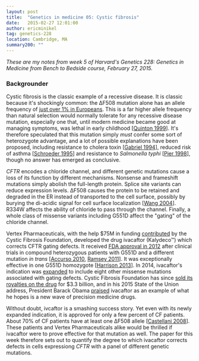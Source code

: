 ```yaml
---
layout: post
title:  "Genetics in medicine 05: Cystic fibrosis"
date:   2015-02-27 12:01:00
author: ericminikel
tag: genetics-228
location: Cambridge, MA
summary200: ""
---
```


*These are my notes from week 5 of Harvard's Genetics 228: Genetics in Medicine from Bench to Bedside course, February 27, 2015.*

### Backgrounder

Cystic fibrosis is the classic example of a recessive disease. It is classic because it's shockingly common: the &Delta;F508 mutation alone has an allele frequency of [just over 1% in Europeans](http://exac.broadinstitute.org/variant/7-117199644-ATCT-A). This is a far higher allele frequency than natural selection would normally tolerate for any recessive disease mutation, especially one that, until modern medicine became good at managing symptoms, was lethal in early childhood [[Quinton 1999]]. It's therefore speculated that this mutation simply *must* confer some sort of heterozygote advantage, and a lot of possible explanations have been proposed, including resistance to cholera toxin [[Gabriel 1994]], reduced risk of asthma [[Schroeder 1995]] and resistance to *Salmonella typhi* [[Pier 1998]], though no answer has emerged as conclusive.

*CFTR* encodes a chloride channel, and different genetic mutations cause a loss of its function by different mechanisms. Nonsense and frameshift mutations simply abolish the full-length protein. Splice site variants can reduce expression levels. &Delta;F508 causes the protein to be retained and degraded in the ER instead of transported to the cell surface, possibly by burying the di-acidic signal for cell surface localization [[Wang 2004]]. R334W affects the ability of chloride to pass through the channel. Finally, a whole class of missense variants including G551D affect the "gating" of the chloride channel.

Vertex Pharmaceuticals, with the help $75M in funding [contributed](http://www.genengnews.com/gen-news-highlights/cystic-fibrosis-foundation-therapeutics-to-pay-vertex-75m-in-second-deal/81244966/) by the Cystic Fibrosis Foundation, developed the drug ivacaftor (Kalydeco&trade;) which corrects CFTR gating defects. It received [FDA approval in 2012](http://www.fda.gov/NewsEvents/Newsroom/PressAnnouncements/ucm289633.htm) after clinical trials in compound heterozygous patients with G551D and a different mutation *in trans* [[Accurso 2010], [Ramsey 2011]]. It was exceptionally effective in one G551D homozygote [[Harrison 2013]]. In 2014, ivacaftor's indication was [expanded](http://investors.vrtx.com/releasedetail.cfm?ReleaseID=827435) to include eight other missense mutations associated with gating defects. Cystic Fibrosis Foundation has since [sold its royalties on the drug](http://www.nytimes.com/2014/11/19/business/for-cystic-fibrosis-foundation-venture-yields-windfall-in-hope-and-cash.html) for $3.3 billion, and in his 2015 State of the Union address, President Barack Obama [praised](http://www.cff.org/aboutCFFoundation/NewsEvents/1-21-Obama-Highlights-CF-in-State-of-the-Union.cfm) ivacaftor as an example of what he hopes is a new wave of precision medicine drugs.

Without doubt, ivcaftor is a smashing success story. Yet even with its newly expanded indication, it is approved for only a few percent of CF patients. About 70% of CF patients have at least one &Delta;F508 allele [[Castellani 2008]]. These patients and Vertex Pharmaceuticals alike would be thrilled if ivacaftor were to prove effective for that mutation as well. The paper for this week therefore sets out to quantify the degree to which ivacaftor corrects defects in cells expressiong *CFTR* with a panel of different genetic mutations.


[Schroeder 1995]: http://www.ncbi.nlm.nih.gov/pubmed/7585155 "Schroeder SA, Gaughan DM, Swift M. Protection against bronchial asthma by CFTR delta F508 mutation: a heterozygote advantage in cystic fibrosis. Nat Med. 1995 Jul;1(7):703-5. PubMed PMID: 7585155."

[Gabriel 1994]: http://www.ncbi.nlm.nih.gov/pubmed/7524148 "Gabriel SE, Brigman KN, Koller BH, Boucher RC, Stutts MJ. Cystic fibrosis heterozygote resistance to cholera toxin in the cystic fibrosis mouse model. Science. 1994 Oct 7;266(5182):107-9. PubMed PMID: 7524148."

[Pier 1998]: http://www.ncbi.nlm.nih.gov/pubmed/9590693 "Pier GB, Grout M, Zaidi T, Meluleni G, Mueschenborn SS, Banting G, Ratcliff R, Evans MJ, Colledge WH. Salmonella typhi uses CFTR to enter intestinal epithelial  cells. Nature. 1998 May 7;393(6680):79-82. PubMed PMID: 9590693."

[Wang 2004]: http://www.ncbi.nlm.nih.gov/pubmed/15479737/ "Wang X, Matteson J, An Y, Moyer B, Yoo JS, Bannykh S, Wilson IA, Riordan JR, Balch WE. COPII-dependent export of cystic fibrosis transmembrane conductance regulator from the ER uses a di-acidic exit code. J Cell Biol. 2004 Oct 11;167(1):65-74. PubMed PMID: 15479737; PubMed Central PMCID: PMC2172508."

[Harrison 2013]: http://www.ncbi.nlm.nih.gov/pubmed/24066763 "Harrison MJ, Murphy DM, Plant BJ. Ivacaftor in a G551D homozygote with cystic  fibrosis. N Engl J Med. 2013 Sep 26;369(13):1280-2. doi: 10.1056/NEJMc1213681. PubMed PMID: 24066763."

[Accurso 2010]: http://www.ncbi.nlm.nih.gov/pubmed/21083385/ "Accurso FJ, Rowe SM, Clancy JP, Boyle MP, Dunitz JM, Durie PR, Sagel SD, Hornick DB, Konstan MW, Donaldson SH, Moss RB, Pilewski JM, Rubenstein RC, Uluer  AZ, Aitken ML, Freedman SD, Rose LM, Mayer-Hamblett N, Dong Q, Zha J, Stone AJ, Olson ER, Ordoñez CL, Campbell PW, Ashlock MA, Ramsey BW. Effect of VX-770 in persons with cystic fibrosis and the G551D-CFTR mutation. N Engl J Med. 2010 Nov  18;363(21):1991-2003. doi: 10.1056/NEJMoa0909825. PubMed PMID: 21083385; PubMed Central PMCID: PMC3148255."

[Ramsey 2011]: http://www.ncbi.nlm.nih.gov/pubmed/22047557/ "Ramsey BW, Davies J, McElvaney NG, Tullis E, Bell SC, Dřevínek P, Griese M, McKone EF, Wainwright CE, Konstan MW, Moss R, Ratjen F, Sermet-Gaudelus I, Rowe SM, Dong Q, Rodriguez S, Yen K, Ordoñez C, Elborn JS; VX08-770-102 Study Group. A CFTR potentiator in patients with cystic fibrosis and the G551D mutation. N Engl  J Med. 2011 Nov 3;365(18):1663-72. doi: 10.1056/NEJMoa1105185. PubMed PMID: 22047557; PubMed Central PMCID: PMC3230303."

[Castellani 2008]: http://www.ncbi.nlm.nih.gov/pubmed/18456578 "Castellani C, Cuppens H, Macek M Jr, Cassiman JJ, Kerem E, Durie P, Tullis E,  Assael BM, Bombieri C, Brown A, Casals T, Claustres M, Cutting GR, Dequeker E, Dodge J, Doull I, Farrell P, Ferec C, Girodon E, Johannesson M, Kerem B, Knowles  M, Munck A, Pignatti PF, Radojkovic D, Rizzotti P, Schwarz M, Stuhrmann M, Tzetis M, Zielenski J, Elborn JS. Consensus on the use and interpretation of cystic fibrosis mutation analysis in clinical practice. J Cyst Fibros. 2008 May;7(3):179-96. doi: 10.1016/j.jcf.2008.03.009. Review. PubMed PMID: 18456578; PubMed Central PMCID: PMC2810954."

[Quinton 1999]: http://www.ncbi.nlm.nih.gov/pubmed/9922374 "Quinton PM. Physiological basis of cystic fibrosis: a historical perspective.  Physiol Rev. 1999 Jan;79(1 Suppl):S3-S22. Review. PubMed PMID: 9922374."

